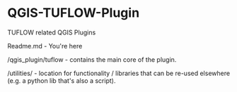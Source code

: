 QGIS-TUFLOW-Plugin
==================

TUFLOW related QGIS Plugins

Readme.md - You're here

/qgis_plugin/tuflow - contains the main core of the plugin.

/utilities/ - location for functionality / libraries that can be re-used elsewhere (e.g. a python lib that's also a script).